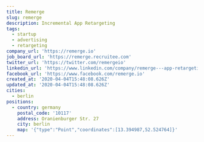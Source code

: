 ```yaml
---
title: Remerge
slug: remerge
description: Incremental App Retargeting
tags:
  - startup
  - advertising
  - retargeting
company_url: 'https://remerge.io'
job_board_url: 'https://remerge.recruitee.com'
twitter_url: 'https://twitter.com/remergeio'
linkedin_url: 'https://www.linkedin.com/company/remerge---app-retargeting/'
facebook_url: 'https://www.facebook.com/remerge.io'
created_at: '2020-04-04T15:48:08.626Z'
updated_at: '2020-04-04T15:48:08.626Z'
cities:
  - berlin
positions:
  - country: germany
    postal_code: '10117'
    address: Oranienburger Str. 27
    city: berlin
    map: '{"type":"Point","coordinates":[13.394987,52.524764]}'
---
```


